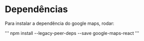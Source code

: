 # Dependências


Para instalar a dependência do google maps, rodar: 

''' npm install --legacy-peer-deps --save google-maps-react '''